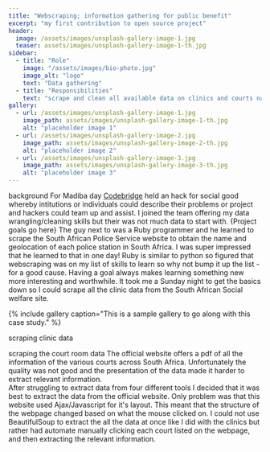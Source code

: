```yaml
---
title: "Webscraping; information gathering for public benefit"
excerpt: "my first contribution to open source project"
header:
  image: /assets/images/unsplash-gallery-image-1.jpg
  teaser: assets/images/unsplash-gallery-image-1-th.jpg
sidebar:
  - title: "Role"
    image: "/assets/images/bio-photo.jpg"
    image_alt: "logo"
    text: "Data gathering"
  - title: "Responsibilities"
    text: "scrape and clean all available data on clinics and courts nation wide"
gallery:
  - url: /assets/images/unsplash-gallery-image-1.jpg
    image_path: assets/images/unsplash-gallery-image-1-th.jpg
    alt: "placeholder image 1"
  - url: /assets/images/unsplash-gallery-image-2.jpg
    image_path: assets/images/unsplash-gallery-image-2-th.jpg
    alt: "placeholder image 2"
  - url: /assets/images/unsplash-gallery-image-3.jpg
    image_path: assets/images/unsplash-gallery-image-3-th.jpg
    alt: "placeholder image 3"
---
```


background
For Madiba day [Codebridge]() held an hack for social good whereby intitutions or individuals could describe their problems or project and hackers could team up and assist. I joined the team offering my data wrangling/cleaning skills but their was not much data to start with.
{Project goals go here}
The guy next to was a Ruby programmer and he learned to scrape the South African Police Service website to obtain the name and geolocation of each police station in South Africa. I was super impressed that he learned to that in one day! Ruby is similar to python so figured that webscraping was on my list of skills to learn so why not bump it up the list - for a good cause. Having a goal always makes learning something new more interesting and worthwhile.
It took me a Sunday night to get the basics down so I could scrape all the clinic data from the South African Social welfare site.

{% include gallery caption="This is a sample gallery to go along with this case study." %}

scraping clinic data


scraping the court room data
The official website offers a pdf of all the information of the various courts across South Africa.
Unfortunately the quality was not good and the presentation of the data made it harder to extract relevant information.<br>
After struggling to extract data from four different tools I decided that it was best to extract the data from the official website. Only problem was that this website used Ajax/Javascript for it's layout. This meant that the structure of the webpage changed based on what the mouse clicked on. I could not use BeautifulSoup to extract the all the data at once like I did with the clinics but rather had automate manually clicking each court listed on the webpage, and then extracting the relevant information.
